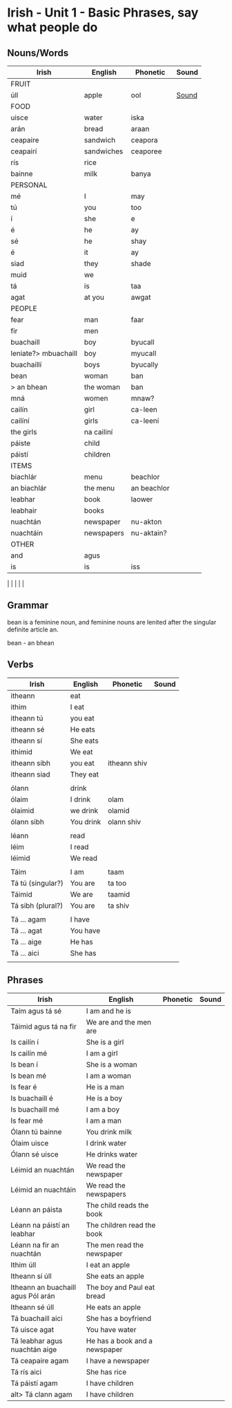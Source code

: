 # Irish - Unit 1 - Basic Phrases, say what people do

## Nouns/Words

| Irish | English | Phonetic | Sound |
| ------| ------- | -------- | ----- |
| FRUIT |  |  |  |
| úll | apple | ool |[Sound](https://www.focloir.ie/en/dictionary/ei/apple)
| FOOD |  |  |  |
| uisce | water | iska |   |
| arán | bread | araan |  |
| ceapaire | sandwich | ceapora |  |
| ceapairí | sandwiches | ceaporee |  |
| rís | rice |  |  |
| bainne | milk | banya |  |
| PERSONAL
| mé | I | may |  |
| tú | you | too |  |
| í | she | e |  |
| é | he | ay |  |
| sé | he | shay |  |
| é | it | ay |  |
| siad | they | shade |  |
| muid | we |
| tá | is | taa |  |
| agat | at you | awgat |  |
| PEOPLE
| fear | man | faar |  |
| fir | men |  |  |
| buachaill | boy | byucall |  |
|leniate?> mbuachaill | boy | myucall |  |
| buachaillí | boys | byucally |  |
| bean | woman | ban |  |
|> an bhean | the woman | ban |  | | Feminine noun needs lenited
| mná | women | mnaw? |  |
| cailín | girl | ca-leen |  |
| cailíní | girls | ca-leení |  |
| the girls | na cailiní |  |  |
| páiste | child |  |  |
| páistí | children |  |  |
| ITEMS
| biachlár | menu | beachlor |  |
| an biachlár | the menu | an beachlor |  |
| leabhar | book | laower |  |
| leabhair | books |  |  |
| nuachtán | newspaper | nu-akton |  |
| nuachtáin | newspapers | nu-aktain? |  |
| OTHER
| and | agus |  |  |
| is | is | iss |  |

|  |  |  |  |

## Grammar
bean is a feminine noun, and feminine nouns are lenited after the singular definite article an.

bean - an bhean

## Verbs

| Irish | English | Phonetic | Sound |
| ------| ------- | -------- |----- |
| itheann | eat |  |  |
| ithim | I eat |  |  |
| itheann tú | you eat |  |  |
| itheann sé | He eats |  |  |
| itheann sí | She eats |  |  |
| ithimid | We eat |  |  |
| itheann sibh | you eat | itheann shiv |  |
| itheann siad | They eat |  |  |
|  |  |  |  |
| ólann | drink |
| ólaim | I drink | olam
| ólaimid | we drink | olamid
| ólann sibh | You drink | olann shiv
|  |  |  |  |
| léann | read |  |  |
| léim | I read |  |  |
| léimid | We read |  |  |
|  |  |  |  |
| Táim | I am | taam |  |
| Tá tú (singular?) | You are | ta too |  
| Táimid | We are | taamid |  |
| Tá sibh (plural?) | You are | ta shiv |  |
|  |  |  |  |
| Tá ... agam | I have |  |  |
| Tá ... agat | You have |  |  |
| Tá ... aige | He has |  |  |
| Tá ... aici | She has |  |  |
|  |  |  |  |



## Phrases
| Irish | English | Phonetic | Sound |
| ------| ------- | -------- |----- |
| Taím agus tá sé | I am and he is |  |  |
| Táimid agus tá na fir | We are and the men are
| Is cailín í | She is a girl |
| Is cailín mé | I am a girl |
| Is bean í | She is a woman |
| Is bean mé | I am a woman |
| Is fear é | He is a man |
| Is buachaill é | He is a boy |
| Is buachaill mé | I am a boy |
| Is fear mé | I am a man |
| Ólann tú bainne | You drink milk
| Ólaim uisce | I drink water
| Ólann sé uisce | He drinks water
| Léimid an nuachtán  | We read the newspaper
| Léimid an nuachtáin  | We read the newspapers
| Léann an páista | The child reads the book
| Léann na páistí an leabhar | The children read the book
| Léann na fir an nuachtán | The men read the newspaper
| Ithim úll | I eat an apple
| Itheann sí úll | She eats an apple
| Itheann an buachaill agus Pól arán | The boy and Paul eat bread
| Itheann sé úll | He eats an apple |  |  |
| Tá buachaill aici | She has a boyfriend
| Tá uisce agat | You have water
| Tá leabhar agus nuachtán aige | He has a book and a newspaper |
| Tá ceapaire agam | I have a newspaper
| Tá rís aici | She has rice
| Tá páistí agam | I have children
|alt> Tá clann agam | I have children
